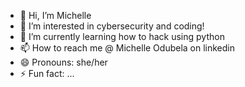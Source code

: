 - 👋 Hi, I’m Michelle
- 👀 I’m interested in cybersecurity and coding!
- 🌱 I’m currently learning how to hack using python
- 📫 How to reach me @ Michelle Odubela on linkedin
- 😄 Pronouns: she/her
- ⚡ Fun fact: ...

<!---
kemiodubela/kemiodubela is a ✨ special ✨ repository because its `README.md` (this file) appears on your GitHub profile.
You can click the Preview link to take a look at your changes.
--->
